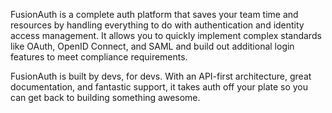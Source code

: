 FusionAuth is a complete auth platform that saves your team time and resources by handling everything to do with authentication and identity access management. It allows you to quickly implement complex standards like OAuth, OpenID Connect, and SAML and build out additional login features to meet compliance requirements.

FusionAuth is built by devs, for devs. With an API-first architecture, great documentation, and fantastic support, it takes auth off your plate so you can get back to building something awesome.
